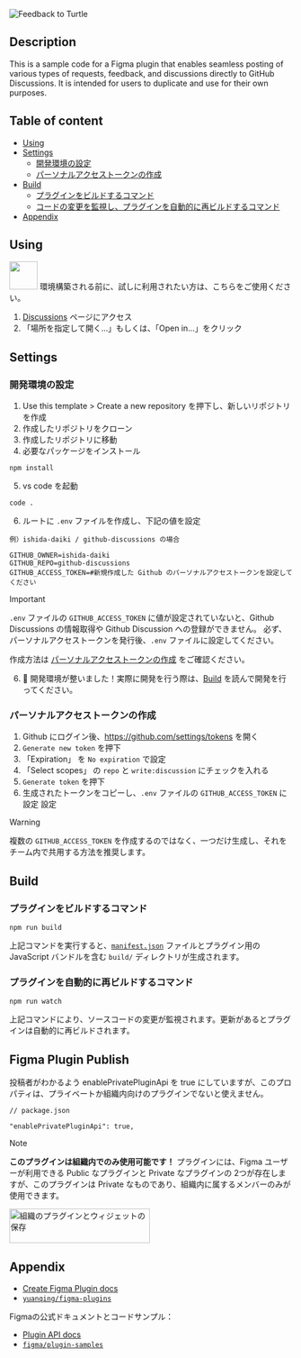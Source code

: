 ![Feedback to Turtle](https://github.com/ishida-daiki/github-discussions/blob/main/_resources/Thumbnail.png)

## Description
This is a sample code for a Figma plugin that enables seamless posting of various types of requests, feedback, and discussions directly to GitHub Discussions. It is intended for users to duplicate and use for their own purposes.

## Table of content
- [Using](#using)
- [Settings](#settings)
  - [開発環境の設定](#開発環境の設定) 
  - [パーソナルアクセストークンの作成](#パーソナルアクセストークンの作成) 
- [Build](#build)
  - [プラグインをビルドするコマンド](#プラグインをビルドするコマンド) 
  - [コードの変更を監視し、プラグインを自動的に再ビルドするコマンド](#コードの変更を監視し、プラグインを自動的に再ビルドするコマンド) 
- [Appendix](#Appendix)

## Using

<img src="https://github.com/ishida-daiki/github-discussions/blob/main/_resources/Icon.png" width="50px"> 
環境構築される前に、試しに利用されたい方は、こちらをご使用ください。

1. [Discussions](https://www.figma.com/community/plugin/888356646278934516/Design) ページにアクセス
2. 「場所を指定して開く...」もしくは、「Open in...」をクリック

## Settings
### 開発環境の設定
1. Use this template > Create a new repository を押下し、新しいリポジトリを作成
2. 作成したリポジトリをクローン
3. 作成したリポジトリに移動
4. 必要なパッケージをインストール
```cli
npm install
```
5. vs code を起動
```cli
code .
```
6. ルートに `.env` ファイルを作成し、下記の値を設定
```.env
例）ishida-daiki / github-discussions の場合

GITHUB_OWNER=ishida-daiki
GITHUB_REPO=github-discussions
GITHUB_ACCESS_TOKEN=#新規作成した Github のパーソナルアクセストークンを設定してください
```
> [!IMPORTANT]
> `.env` ファイルの `GITHUB_ACCESS_TOKEN` に値が設定されていないと、Github Discussions の情報取得や Github Discussion への登録ができません。
> 必ず、パーソナルアクセストークンを発行後、`.env` ファイルに設定してください。
> 
> 作成方法は [パーソナルアクセストークンの作成](#パーソナルアクセストークンの作成) をご確認ください。
6. 🎉 開発環境が整いました！実際に開発を行う際は、[Build](#build) を読んで開発を行ってください。

### パーソナルアクセストークンの作成
1. Github にログイン後、https://github.com/settings/tokens を開く
2. `Generate new token` を押下
3. 「Expiration」 を `No expiration` で設定
4. 「Select scopes」 の `repo` と `write:discussion` にチェックを入れる
5. `Generate token` を押下
6. 生成されたトークンをコピーし、`.env` ファイルの `GITHUB_ACCESS_TOKEN` に設定
設定
> [!WARNING]
> 複数の `GITHUB_ACCESS_TOKEN` を作成するのではなく、一つだけ生成し、それをチーム内で共用する方法を推奨します。

## Build
### プラグインをビルドするコマンド
```cli
npm run build
```
上記コマンドを実行すると、[`manifest.json`](https://figma.com/plugin-docs/manifest/) ファイルとプラグイン用の JavaScript バンドルを含む `build/` ディレクトリが生成されます。

### プラグインを自動的に再ビルドするコマンド
```cli
npm run watch
```
上記コマンドにより、ソースコードの変更が監視されます。更新があるとプラグインは自動的に再ビルドされます。

## Figma Plugin Publish
投稿者がわかるよう enablePrivatePluginApi を true にしていますが、このプロパティは、プライベートか組織内向けのプラグインでないと使えません。
```
// package.json

"enablePrivatePluginApi": true,
```
> [!NOTE]
> **このプラグインは組織内でのみ使用可能です！**
> プラグインには、Figma ユーザーが利用できる Public なプラグインと Private なプラグインの 2つが存在しますが、このプラグインは Private なものであり、組織内に属するメンバーのみが使用できます。
>
> <a href="https://help.figma.com/hc/ja/articles/4404239055127-%E7%B5%84%E7%B9%94%E3%81%AE%E3%83%97%E3%83%A9%E3%82%B0%E3%82%A4%E3%83%B3%E3%81%A8%E3%82%A6%E3%82%A3%E3%82%B8%E3%82%A7%E3%83%83%E3%83%88%E3%81%AE%E4%BF%9D%E5%AD%98" target="_blank"><img src="https://github.com/ishida-daiki/github-discussions/blob/main/_resources/Card.png" alt="組織のプラグインとウィジェットの保存" style="width: 250px; height: 61px;" width="250" height="61" /></a>


## Appendix

- [Create Figma Plugin docs](https://yuanqing.github.io/create-figma-plugin/)
- [`yuanqing/figma-plugins`](https://github.com/yuanqing/figma-plugins#readme)

Figmaの公式ドキュメントとコードサンプル：

- [Plugin API docs](https://figma.com/plugin-docs/)
- [`figma/plugin-samples`](https://github.com/figma/plugin-samples#readme)
